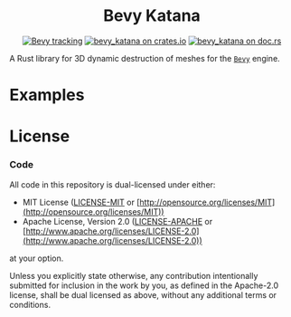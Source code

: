 <div align="center">

# Bevy Katana

[![Bevy tracking](https://img.shields.io/badge/Bevy%20tracking-released%20version-lightblue)](https://github.com/bevyengine/bevy/blob/main/docs/plugins_guidelines.md#main-branch-tracking)
[![bevy_katana on crates.io](https://img.shields.io/crates/v/bevy_katana)](https://crates.io/crates/bevy_katana)
[![bevy_katana on doc.rs](https://docs.rs/bevy_katana/badge.svg)](https://docs.rs/bevy_katana)

</div>

A Rust library for 3D dynamic destruction of meshes for the [`Bevy`](https://github.com/bevyengine/bevy) engine.

# Examples

# License

### Code

All code in this repository is dual-licensed under either:

* MIT License ([LICENSE-MIT](LICENSE-MIT) or [http://opensource.org/licenses/MIT](http://opensource.org/licenses/MIT))
* Apache License, Version 2.0 ([LICENSE-APACHE](LICENSE-APACHE) or [http://www.apache.org/licenses/LICENSE-2.0](http://www.apache.org/licenses/LICENSE-2.0))

at your option.

Unless you explicitly state otherwise, any contribution intentionally submitted for inclusion in the work by you, as defined in the Apache-2.0 license, shall be dual licensed as above, without any additional terms or conditions.
